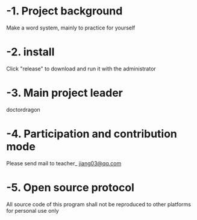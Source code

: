 # -1. Project background
Make a word system, mainly to practice for yourself
# -2. install
Click "release" to download and run it with the administrator
# -3. Main project leader
doctordragon
# -4. Participation and contribution mode
Please send mail to teacher_ jiang03@qq.com
# -5. Open source protocol
All source code of this program shall not be reproduced to other platforms for personal use only
